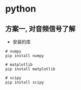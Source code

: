 # python 

## 方案一, 对音频信号了解

- 安装的库

```shell
# numpy
pip install numpy

# matplotlib
pip install matplotlib

# scipy
pip install scipy
```
